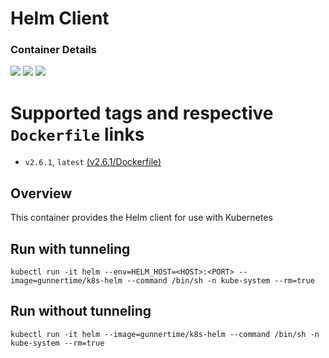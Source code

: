# Helm Client

### Container Details
[![](https://images.microbadger.com/badges/image/gunnertime/k8s-helm.svg)](http://microbadger.com/images/gunnertime/k8s-helm "Get your own image badge on microbadger.com")
[![](https://images.microbadger.com/badges/version/gunnertime/k8s-helm.svg)](http://microbadger.com/images/gunnertime/k8s-helm "Get your own version badge on microbadger.com")
[![](https://images.microbadger.com/badges/commit/gunnertime/k8s-helm.svg)](http://microbadger.com/images/gunnertime/k8s-helm "Get your own commit badge on microbadger.com")

# Supported tags and respective `Dockerfile` links
* `v2.6.1`, `latest`    [(v2.6.1/Dockerfile)](https://github.com/campbelldgunn/k8s-helm/blob/v2.6.1/Dockerfile)

## Overview
This container provides the Helm client for use with Kubernetes

## Run with tunneling
`kubectl run -it helm --env=HELM_HOST=<HOST>:<PORT> --image=gunnertime/k8s-helm --command /bin/sh -n kube-system --rm=true`

## Run without tunneling
`kubectl run -it helm --image=gunnertime/k8s-helm --command /bin/sh -n kube-system --rm=true`
